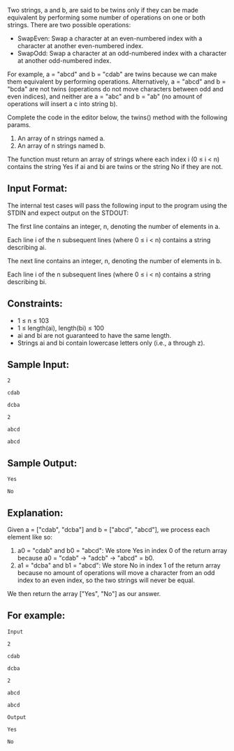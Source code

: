 Two strings, a and b, are said to be twins only if they can be made equivalent by performing some number of operations on one or both strings. There are two possible operations:

* SwapEven: Swap a character at an even-numbered index with a character at another even-numbered index.
* SwapOdd: Swap a character at an odd-numbered index with a character at another odd-numbered index.

For example, a = "abcd" and b = "cdab" are twins because we can make them equivalent by performing operations. Alternatively, a = "abcd" and b = "bcda" are not twins (operations do not move characters between odd and even indices), and neither are a = "abc" and b = "ab" (no amount of operations will insert a c into string b).

Complete the code in the editor below, the twins() method with the following params.

1. An array of n strings named a.
1. An array of n strings named b.

The function must return an array of strings where each index i (0 ≤ i < n) contains the string Yes if ai and bi are twins or the string No if they are not.

## Input Format:
The internal test cases will pass the following input to the program using the STDIN and expect output on the STDOUT:

The first line contains an integer, n, denoting the number of elements in a.

Each line i of the n subsequent lines (where 0 ≤ i < n) contains a string describing ai.

The next line contains an integer, n, denoting the number of elements in b.

Each line i of the n subsequent lines (where 0 ≤ i < n) contains a string describing bi.

## Constraints:
* 1 ≤ n ≤ 103
* 1 ≤ length(ai), length(bi) ≤ 100
* ai and bi are not guaranteed to have the same length.
* Strings ai and bi contain lowercase letters only (i.e., a through z).

## Sample Input:
```
2

cdab

dcba

2

abcd

abcd
```

## Sample Output:
```
Yes

No
```

## Explanation:
Given a = ["cdab", "dcba"] and b = ["abcd", "abcd"], we process each element like so:

1. a0 = "cdab" and b0 = "abcd": We store Yes in index 0 of the return array because a0 = "cdab" → "adcb" → "abcd" = b0.
1. a1 = "dcba" and b1 = "abcd": We store No in index 1 of the return array because no amount of operations will move a character from an odd index to an even index, so the two strings will never be equal.

We then return the array ["Yes", "No"] as our answer.

## For example:
```
Input

2

cdab

dcba

2

abcd

abcd

Output

Yes

No
```
